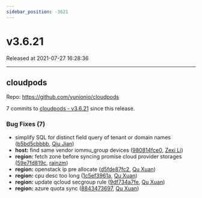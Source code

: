 ```yaml
---
sidebar_position: -3621
---
```


# v3.6.21

Released at 2021-07-27 16:28:36

-----

## cloudpods

Repo: https://github.com/yunionio/cloudpods

7 commits to [cloudpods - v3.6.21] since this release.

### Bug Fixes (7)
- simplify SQL for distinct field query of tenant or domain names ([b5bd5cbbbb](https://github.com/yunionio/cloudpods/commit/b5bd5cbbbb48cb6aaf7c6ab63619b00814d71aa5), [Qiu Jian](mailto:qiujian@yunionyun.com))
- **host:** find same vendor iommu_group devices ([980814fce0](https://github.com/yunionio/cloudpods/commit/980814fce002e4309f9daaad5a722d8e47c2b733), [Zexi Li](mailto:zexi.li@icloud.com))
- **region:** fetch zone before syncing promise cloud provider storages ([59e7fd819c](https://github.com/yunionio/cloudpods/commit/59e7fd819cd6039f4cde36f283a578140d7cfc71), [rainzm](mailto:mjoycarry@gmail.com))
- **region:** openstack ip pre allocate ([d5fde87fc2](https://github.com/yunionio/cloudpods/commit/d5fde87fc2af830ae6f72432a85bfa0542177b92), [Qu Xuan](mailto:quxuan@yunionyun.com))
- **region:** cpu desc too long ([1c5ef3961a](https://github.com/yunionio/cloudpods/commit/1c5ef3961a2b015e4fe5f69cba1f935edd42c155), [Qu Xuan](mailto:quxuan@yunionyun.com))
- **region:** update qcloud secgroup rule ([9df734a7fe](https://github.com/yunionio/cloudpods/commit/9df734a7fe74cdb9fdb80cfc4952d34688f10cf9), [Qu Xuan](mailto:quxuan@yunionyun.com))
- **region:** azure quota sync ([8843473697](https://github.com/yunionio/cloudpods/commit/8843473697138adde5c2705e19d2c9edc4f14643), [Qu Xuan](mailto:quxuan@yunionyun.com))

[cloudpods - v3.6.21]: https://github.com/yunionio/cloudpods/compare/v3.6.20...v3.6.21
